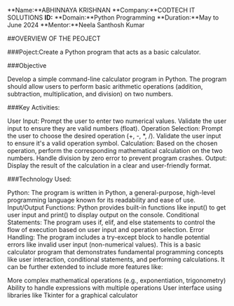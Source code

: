 **Name:**ABHINNAYA KRISHNAN
**Company:**CODTECH IT SOLUTIONS
**ID:**
**Domain:**Python Programming
**Duration:**May to June 2024
**Mentor:**Neela Santhosh Kumar

##OVERVIEW OF THE PEOJECT

###Poject:Create a Python program that acts as a basic calculator. 

###Objective

Develop a simple command-line calculator program in Python.
The program should allow users to perform basic arithmetic operations (addition, subtraction, multiplication, and division) on two numbers.

###Key Activities:

User Input:
Prompt the user to enter two numerical values.
Validate the user input to ensure they are valid numbers (float).
Operation Selection:
Prompt the user to choose the desired operation (+, -, *, /).
Validate the user input to ensure it's a valid operation symbol.
Calculation:
Based on the chosen operation, perform the corresponding mathematical calculation on the two numbers.
Handle division by zero error to prevent program crashes.
Output:
Display the result of the calculation in a clear and user-friendly format.

###Technology Used:

Python: The program is written in Python, a general-purpose, high-level programming language known for its readability and ease of use.
Input/Output Functions: Python provides built-in functions like input() to get user input and print() to display output on the console.
Conditional Statements: The program uses if, elif, and else statements to control the flow of execution based on user input and operation selection.
Error Handling: The program includes a try-except block to handle potential errors like invalid user input (non-numerical values).
This is a basic calculator program that demonstrates fundamental programming concepts like user interaction, conditional statements, and performing calculations. It can be further extended to include more features like:

More complex mathematical operations (e.g., exponentiation, trigonometry)
Ability to handle expressions with multiple operations
User interface using libraries like Tkinter for a graphical calculator

